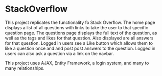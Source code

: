 # StackOverflow
This project replicates the functionality fo Stack Overflow. 
The home page displays a list of all questions with links to take the user to that specific question page. 
The questions page displays the full text of the question, as well as the tags and likes for that question.
Also displayed are all answers for that question. 
Logged in users see a Like button which allows them to like a question once and and post post answers to the question. 
Logged in users can also ask a question via a link on the navbar. 

This project uses AJAX, Entity Framework, a login system, and many to many relationships. 

